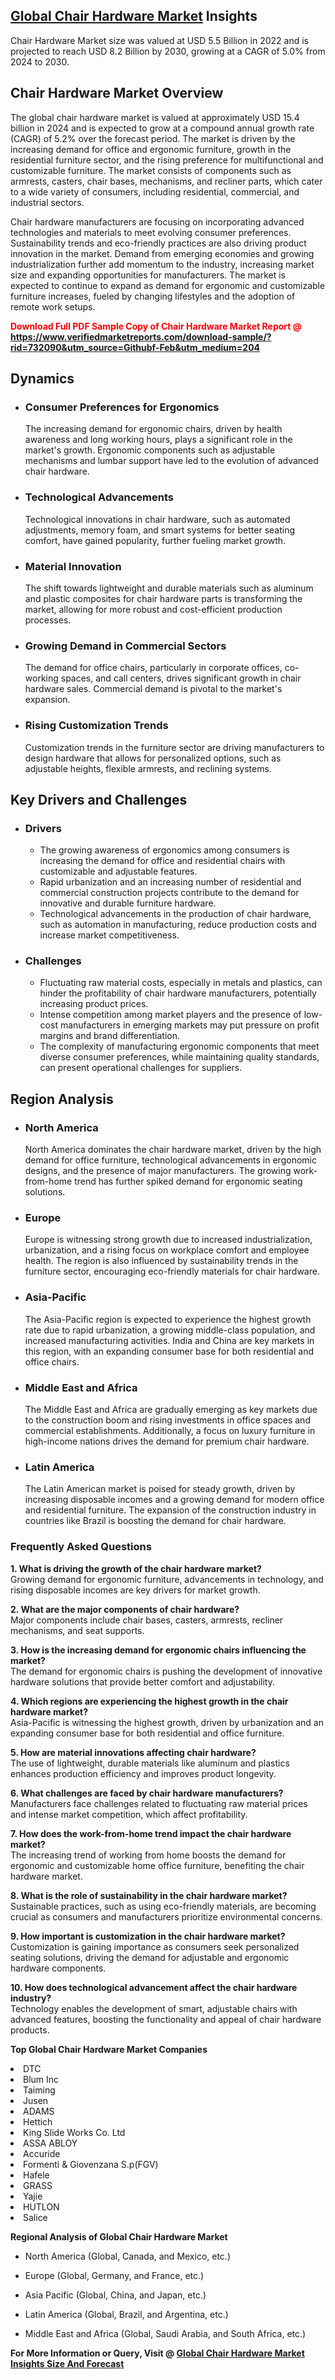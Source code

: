 <h2><a href="https://www.verifiedmarketreports.com/download-sample/?rid=732090&amp;utm_source=Githubf&amp;utm_medium=204" target="_blank">Global Chair Hardware Market</a> Insights</h2><p>Chair Hardware Market size was valued at USD 5.5 Billion in 2022 and is projected to reach USD 8.2 Billion by 2030, growing at a CAGR of 5.0% from 2024 to 2030.</p><p> <h2>Chair Hardware Market Overview</h2> <p>The global chair hardware market is valued at approximately USD 15.4 billion in 2024 and is expected to grow at a compound annual growth rate (CAGR) of 5.2% over the forecast period. The market is driven by the increasing demand for office and ergonomic furniture, growth in the residential furniture sector, and the rising preference for multifunctional and customizable furniture. The market consists of components such as armrests, casters, chair bases, mechanisms, and recliner parts, which cater to a wide variety of consumers, including residential, commercial, and industrial sectors.</p> <p>Chair hardware manufacturers are focusing on incorporating advanced technologies and materials to meet evolving consumer preferences. Sustainability trends and eco-friendly practices are also driving product innovation in the market. Demand from emerging economies and growing industrialization further add momentum to the industry, increasing market size and expanding opportunities for manufacturers. The market is expected to continue to expand as demand for ergonomic and customizable furniture increases, fueled by changing lifestyles and the adoption of remote work setups.</p> <p><b><p><span class=""><span style="color: #ff0000;"><strong>Download Full PDF Sample Copy of Chair Hardware Market Report</strong> @ </span><a href="https://www.verifiedmarketreports.com/download-sample/?rid=732090&amp;utm_source=Githubf-Feb&amp;utm_medium=204" target="_blank">https://www.verifiedmarketreports.com/download-sample/?rid=732090&amp;utm_source=Githubf-Feb&amp;utm_medium=204</a></span></p></b></p> <h2>Dynamics</h2> <ul> <li><h3>Consumer Preferences for Ergonomics</h3> The increasing demand for ergonomic chairs, driven by health awareness and long working hours, plays a significant role in the market's growth. Ergonomic components such as adjustable mechanisms and lumbar support have led to the evolution of advanced chair hardware.</li> <li><h3>Technological Advancements</h3> Technological innovations in chair hardware, such as automated adjustments, memory foam, and smart systems for better seating comfort, have gained popularity, further fueling market growth.</li> <li><h3>Material Innovation</h3> The shift towards lightweight and durable materials such as aluminum and plastic composites for chair hardware parts is transforming the market, allowing for more robust and cost-efficient production processes.</li> <li><h3>Growing Demand in Commercial Sectors</h3> The demand for office chairs, particularly in corporate offices, co-working spaces, and call centers, drives significant growth in chair hardware sales. Commercial demand is pivotal to the market's expansion.</li> <li><h3>Rising Customization Trends</h3> Customization trends in the furniture sector are driving manufacturers to design hardware that allows for personalized options, such as adjustable heights, flexible armrests, and reclining systems.</li> </ul> <h2>Key Drivers and Challenges</h2> <ul> <li><h3>Drivers</h3> <ul> <li>The growing awareness of ergonomics among consumers is increasing the demand for office and residential chairs with customizable and adjustable features.</li> <li>Rapid urbanization and an increasing number of residential and commercial construction projects contribute to the demand for innovative and durable furniture hardware.</li> <li>Technological advancements in the production of chair hardware, such as automation in manufacturing, reduce production costs and increase market competitiveness.</li> </ul> </li> <li><h3>Challenges</h3> <ul> <li>Fluctuating raw material costs, especially in metals and plastics, can hinder the profitability of chair hardware manufacturers, potentially increasing product prices.</li> <li>Intense competition among market players and the presence of low-cost manufacturers in emerging markets may put pressure on profit margins and brand differentiation.</li> <li>The complexity of manufacturing ergonomic components that meet diverse consumer preferences, while maintaining quality standards, can present operational challenges for suppliers.</li> </ul> </li> </ul> <h2>Region Analysis</h2> <ul> <li><h3>North America</h3> North America dominates the chair hardware market, driven by the high demand for office furniture, technological advancements in ergonomic designs, and the presence of major manufacturers. The growing work-from-home trend has further spiked demand for ergonomic seating solutions.</li> <li><h3>Europe</h3> Europe is witnessing strong growth due to increased industrialization, urbanization, and a rising focus on workplace comfort and employee health. The region is also influenced by sustainability trends in the furniture sector, encouraging eco-friendly materials for chair hardware.</li> <li><h3>Asia-Pacific</h3> The Asia-Pacific region is expected to experience the highest growth rate due to rapid urbanization, a growing middle-class population, and increased manufacturing activities. India and China are key markets in this region, with an expanding consumer base for both residential and office chairs.</li> <li><h3>Middle East and Africa</h3> The Middle East and Africa are gradually emerging as key markets due to the construction boom and rising investments in office spaces and commercial establishments. Additionally, a focus on luxury furniture in high-income nations drives the demand for premium chair hardware.</li> <li><h3>Latin America</h3> The Latin American market is poised for steady growth, driven by increasing disposable incomes and a growing demand for modern office and residential furniture. The expansion of the construction industry in countries like Brazil is boosting the demand for chair hardware.</li> </ul> <h3>Frequently Asked Questions</h3> <p><b>1. What is driving the growth of the chair hardware market?</b><br> Growing demand for ergonomic furniture, advancements in technology, and rising disposable incomes are key drivers for market growth.</p> <p><b>2. What are the major components of chair hardware?</b><br> Major components include chair bases, casters, armrests, recliner mechanisms, and seat supports.</p> <p><b>3. How is the increasing demand for ergonomic chairs influencing the market?</b><br> The demand for ergonomic chairs is pushing the development of innovative hardware solutions that provide better comfort and adjustability.</p> <p><b>4. Which regions are experiencing the highest growth in the chair hardware market?</b><br> Asia-Pacific is witnessing the highest growth, driven by urbanization and an expanding consumer base for both residential and office furniture.</p> <p><b>5. How are material innovations affecting chair hardware?</b><br> The use of lightweight, durable materials like aluminum and plastics enhances production efficiency and improves product longevity.</p> <p><b>6. What challenges are faced by chair hardware manufacturers?</b><br> Manufacturers face challenges related to fluctuating raw material prices and intense market competition, which affect profitability.</p> <p><b>7. How does the work-from-home trend impact the chair hardware market?</b><br> The increasing trend of working from home boosts the demand for ergonomic and customizable home office furniture, benefiting the chair hardware market.</p> <p><b>8. What is the role of sustainability in the chair hardware market?</b><br> Sustainable practices, such as using eco-friendly materials, are becoming crucial as consumers and manufacturers prioritize environmental concerns.</p> <p><b>9. How important is customization in the chair hardware market?</b><br> Customization is gaining importance as consumers seek personalized seating solutions, driving the demand for adjustable and ergonomic hardware components.</p> <p><b>10. How does technological advancement affect the chair hardware industry?</b><br> Technology enables the development of smart, adjustable chairs with advanced features, boosting the functionality and appeal of chair hardware products.</p> </p><p><strong>Top Global Chair Hardware Market Companies</strong></p><div data-test-id=""><p><li>DTC</li><li> Blum Inc</li><li> Taiming</li><li> Jusen</li><li> ADAMS</li><li> Hettich</li><li> King Slide Works Co. Ltd</li><li> ASSA ABLOY</li><li> Accuride</li><li> Formenti & Giovenzana S.p(FGV)</li><li> Hafele</li><li> GRASS</li><li> Yajie</li><li> HUTLON</li><li> Salice</li></p><div><strong>Regional Analysis of&nbsp;Global Chair Hardware Market</strong></div><ul><li dir="ltr"><p dir="ltr">North America&nbsp;(Global, Canada, and Mexico, etc.)</p></li><li dir="ltr"><p dir="ltr">Europe (Global, Germany, and France, etc.)</p></li><li dir="ltr"><p dir="ltr">Asia Pacific&nbsp;(Global, China, and Japan, etc.)</p></li><li dir="ltr"><p dir="ltr">Latin America&nbsp;(Global, Brazil, and Argentina, etc.)</p></li><li dir="ltr">Middle East and Africa&nbsp;(Global, Saudi Arabia, and South Africa, etc.)</li></ul><p><strong>For More Information or Query, Visit @&nbsp;</strong><strong><a href="https://www.verifiedmarketreports.com/product/chair-hardware-market/?utm_source=Githubf&amp;utm_medium=204" target="_blank">Global Chair Hardware Market Insights Size And Forecast</a></strong></p></div>
